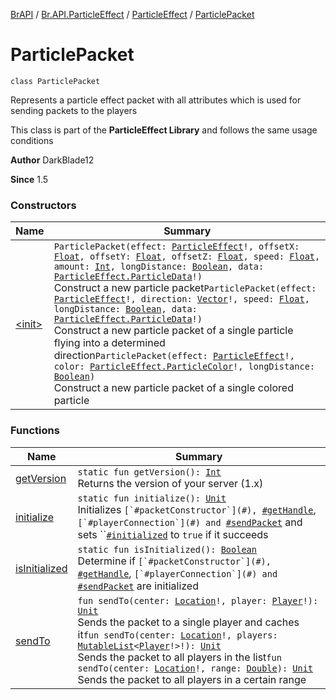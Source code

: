[BrAPI](../../../index.md) / [Br.API.ParticleEffect](../../index.md) / [ParticleEffect](../index.md) / [ParticlePacket](./index.md)

# ParticlePacket

`class ParticlePacket`

Represents a particle effect packet with all attributes which is used for sending packets to the players

 This class is part of the **ParticleEffect Library** and follows the same usage conditions

**Author**
DarkBlade12

**Since**
1.5

### Constructors

| Name | Summary |
|---|---|
| [&lt;init&gt;](-init-.md) | `ParticlePacket(effect: `[`ParticleEffect`](../index.md)`!, offsetX: `[`Float`](https://kotlinlang.org/api/latest/jvm/stdlib/kotlin/-float/index.html)`, offsetY: `[`Float`](https://kotlinlang.org/api/latest/jvm/stdlib/kotlin/-float/index.html)`, offsetZ: `[`Float`](https://kotlinlang.org/api/latest/jvm/stdlib/kotlin/-float/index.html)`, speed: `[`Float`](https://kotlinlang.org/api/latest/jvm/stdlib/kotlin/-float/index.html)`, amount: `[`Int`](https://kotlinlang.org/api/latest/jvm/stdlib/kotlin/-int/index.html)`, longDistance: `[`Boolean`](https://kotlinlang.org/api/latest/jvm/stdlib/kotlin/-boolean/index.html)`, data: `[`ParticleEffect.ParticleData`](../-particle-data/index.md)`!)`<br>Construct a new particle packet`ParticlePacket(effect: `[`ParticleEffect`](../index.md)`!, direction: `[`Vector`](https://hub.spigotmc.org/javadocs/spigot/org/bukkit/util/Vector.html)`!, speed: `[`Float`](https://kotlinlang.org/api/latest/jvm/stdlib/kotlin/-float/index.html)`, longDistance: `[`Boolean`](https://kotlinlang.org/api/latest/jvm/stdlib/kotlin/-boolean/index.html)`, data: `[`ParticleEffect.ParticleData`](../-particle-data/index.md)`!)`<br>Construct a new particle packet of a single particle flying into a determined direction`ParticlePacket(effect: `[`ParticleEffect`](../index.md)`!, color: `[`ParticleEffect.ParticleColor`](../-particle-color/index.md)`!, longDistance: `[`Boolean`](https://kotlinlang.org/api/latest/jvm/stdlib/kotlin/-boolean/index.html)`)`<br>Construct a new particle packet of a single colored particle |

### Functions

| Name | Summary |
|---|---|
| [getVersion](get-version.md) | `static fun getVersion(): `[`Int`](https://kotlinlang.org/api/latest/jvm/stdlib/kotlin/-int/index.html)<br>Returns the version of your server (1.x) |
| [initialize](initialize.md) | `static fun initialize(): `[`Unit`](https://kotlinlang.org/api/latest/jvm/stdlib/kotlin/-unit/index.html)<br>Initializes ``[`#packetConstructor`](#), ``[`#getHandle`](#), ``[`#playerConnection`](#) and ``[`#sendPacket`](#) and sets ``[`#initialized`](#) to `true` if it succeeds  |
| [isInitialized](is-initialized.md) | `static fun isInitialized(): `[`Boolean`](https://kotlinlang.org/api/latest/jvm/stdlib/kotlin/-boolean/index.html)<br>Determine if ``[`#packetConstructor`](#), ``[`#getHandle`](#), ``[`#playerConnection`](#) and ``[`#sendPacket`](#) are initialized |
| [sendTo](send-to.md) | `fun sendTo(center: `[`Location`](https://hub.spigotmc.org/javadocs/spigot/org/bukkit/Location.html)`!, player: `[`Player`](https://hub.spigotmc.org/javadocs/spigot/org/bukkit/entity/Player.html)`!): `[`Unit`](https://kotlinlang.org/api/latest/jvm/stdlib/kotlin/-unit/index.html)<br>Sends the packet to a single player and caches it`fun sendTo(center: `[`Location`](https://hub.spigotmc.org/javadocs/spigot/org/bukkit/Location.html)`!, players: `[`MutableList`](https://kotlinlang.org/api/latest/jvm/stdlib/kotlin.collections/-mutable-list/index.html)`<`[`Player`](https://hub.spigotmc.org/javadocs/spigot/org/bukkit/entity/Player.html)`!>!): `[`Unit`](https://kotlinlang.org/api/latest/jvm/stdlib/kotlin/-unit/index.html)<br>Sends the packet to all players in the list`fun sendTo(center: `[`Location`](https://hub.spigotmc.org/javadocs/spigot/org/bukkit/Location.html)`!, range: `[`Double`](https://kotlinlang.org/api/latest/jvm/stdlib/kotlin/-double/index.html)`): `[`Unit`](https://kotlinlang.org/api/latest/jvm/stdlib/kotlin/-unit/index.html)<br>Sends the packet to all players in a certain range |
